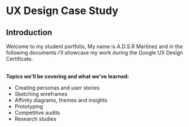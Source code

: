 # UX Design Case Study

## **Introduction** ##

Welcome to my student portfolio, My name is A.D.S.R Martinez and in the following documents i'll showcase my work during the Google UX Design Certificate. 
<br><br>

**Topics we'll be covering and what we've learned:**

-   Creating personas and user stories
-   Sketching wireframes
-   Affinity diagrams, themes and insights
-   Prototyping
-   Competitive audits
-   Research studies

